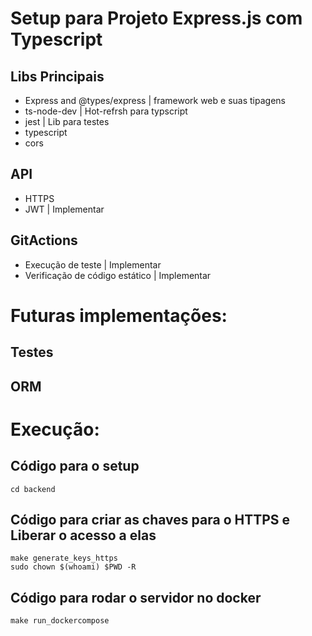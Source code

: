 # Setup para Projeto Express.js com Typescript

## Libs Principais
<ul>
<li>Express and @types/express | framework web e suas tipagens</li>
<li>ts-node-dev | Hot-refrsh para typscript</li>
<li>jest | Lib para testes</li>
<li>typescript</li>
<li>cors</li>
</ul>


## API
<ul>
<li>HTTPS</li>
<li>JWT | Implementar</li>
</ul>

## GitActions
<ul>
<li>Execução de teste | Implementar</li>
<li>Verificação de código estático | Implementar</li>
</ul>

# Futuras implementações:
## Testes
## ORM 


# Execução:
## Código para o setup
```
cd backend
```

## Código para criar as chaves para o HTTPS e Liberar o acesso a elas
```
make generate_keys_https
sudo chown $(whoami) $PWD -R
```

## Código para rodar o servidor no docker
```
make run_dockercompose
```


